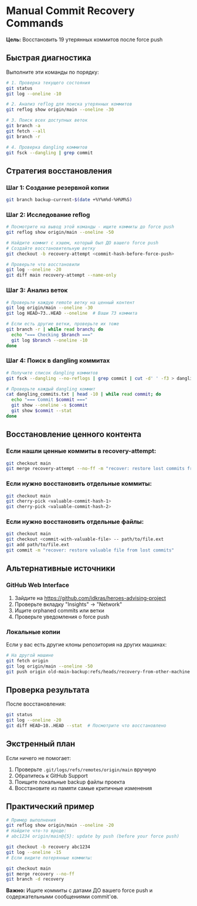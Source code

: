 # Manual Commit Recovery Commands

**Цель:** Восстановить 19 утерянных коммитов после force push

## Быстрая диагностика

Выполните эти команды по порядку:

```bash
# 1. Проверка текущего состояния
git status
git log --oneline -10

# 2. Анализ reflog для поиска утерянных коммитов
git reflog show origin/main --oneline -30

# 3. Поиск всех доступных веток
git branch -a
git fetch --all
git branch -r

# 4. Проверка dangling коммитов
git fsck --dangling | grep commit
```

## Стратегия восстановления

### Шаг 1: Создание резервной копии
```bash
git branch backup-current-$(date +%Y%m%d-%H%M%S)
```

### Шаг 2: Исследование reflog
```bash
# Посмотрите на вывод этой команды - ищите коммиты до force push
git reflog show origin/main --oneline -50

# Найдите коммит с хэшем, который был ДО вашего force push
# Создайте восстановительную ветку
git checkout -b recovery-attempt <commit-hash-before-force-push>

# Проверьте что восстановили
git log --oneline -20
git diff main recovery-attempt --name-only
```

### Шаг 3: Анализ веток
```bash
# Проверьте каждую remote ветку на ценный контент
git log origin/main --oneline -30
git log HEAD~73..HEAD --oneline  # Ваши 73 коммита

# Если есть другие ветки, проверьте их тоже
git branch -r | while read branch; do
  echo "=== Checking $branch ==="
  git log $branch --oneline -10
done
```

### Шаг 4: Поиск в dangling коммитах
```bash
# Получите список dangling коммитов
git fsck --dangling --no-reflogs | grep commit | cut -d' ' -f3 > dangling_commits.txt

# Проверьте каждый dangling коммит
cat dangling_commits.txt | head -10 | while read commit; do
  echo "=== Commit $commit ==="
  git show --oneline -s $commit
  git show $commit --stat
done
```

## Восстановление ценного контента

### Если нашли ценные коммиты в recovery-attempt:
```bash
git checkout main
git merge recovery-attempt --no-ff -m "recover: restore lost commits from reflog"
```

### Если нужно восстановить отдельные коммиты:
```bash
git checkout main
git cherry-pick <valuable-commit-hash-1>
git cherry-pick <valuable-commit-hash-2>
```

### Если нужно восстановить отдельные файлы:
```bash
git checkout main
git checkout <commit-with-valuable-file> -- path/to/file.ext
git add path/to/file.ext
git commit -m "recover: restore valuable file from lost commits"
```

## Альтернативные источники

### GitHub Web Interface
1. Зайдите на https://github.com/idkras/heroes-advising-project
2. Проверьте вкладку "Insights" → "Network" 
3. Ищите orphaned commits или ветки
4. Проверьте уведомления о force push

### Локальные копии
Если у вас есть другие клоны репозитория на других машинах:
```bash
# На другой машине
git fetch origin
git log origin/main --oneline -50
git push origin old-main-backup:refs/heads/recovery-from-other-machine
```

## Проверка результата

После восстановления:
```bash
git status
git log --oneline -20
git diff HEAD~10..HEAD --stat  # Посмотрите что восстановлено
```

## Экстренный план

Если ничего не помогает:
1. Проверьте `.git/logs/refs/remotes/origin/main` вручную
2. Обратитесь к GitHub Support 
3. Поищите локальные backup файлы проекта
4. Восстановите из памяти самые критичные изменения

## Практический пример

```bash
# Пример выполнения
git reflog show origin/main --oneline -20
# Найдите что-то вроде:
# abc1234 origin/main@{5}: update by push (before your force push)

git checkout -b recovery abc1234
git log --oneline -15
# Если видите потерянные коммиты:

git checkout main  
git merge recovery --no-ff
git branch -d recovery
```

**Важно:** Ищите коммиты с датами ДО вашего force push и содержательными сообщениями commit'ов.
